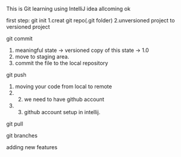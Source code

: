 This is Git learning using IntelliJ idea
allcoming ok

first step: 
git init
1.creat git repo(.git folder)
2.unversioned project to versioned project

git commit
1. meaningful state -> versioned copy of this state -> 1.0
2. move to staging area.
3. commit the file to the local repository
 
git push
1. moving your code from local to remote
2. 2. we need to have github account
3. 3. github account setup in intellij.

git pull

git branches

adding new features

